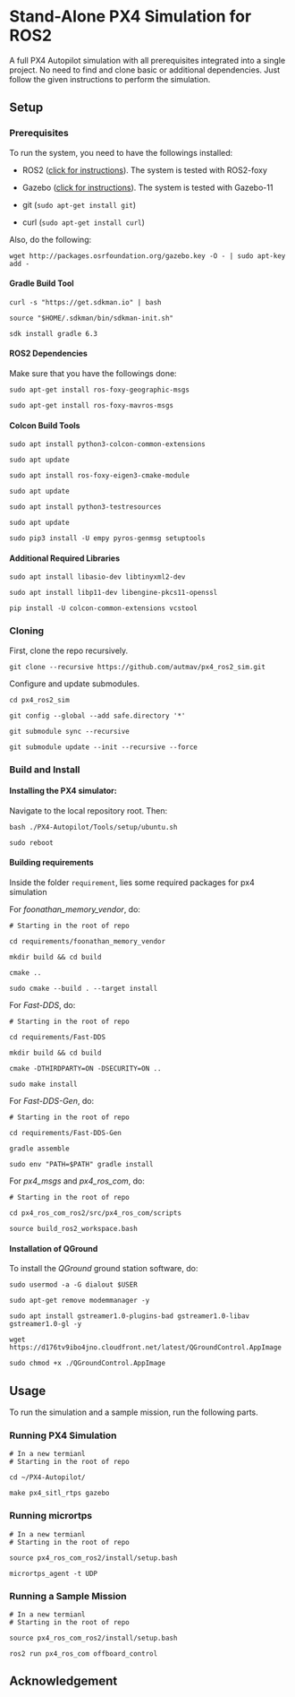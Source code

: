 # Stand-Alone PX4 Simulation for ROS2

A full PX4 Autopilot simulation with all prerequisites integrated into a single project. No need to find and clone basic or additional dependencies. Just follow the given instructions to perform the simulation. 


## Setup

### Prerequisites

To run the system, you need to have the followings installed:

- ROS2 ([click for instructions](https://github.com/hamidrezafahimi/coder_archive/blob/new-br/ROS/ROS2/installation/ros-2-foxy-on-ubuntu-2020.md)). The system is tested with ROS2-foxy

- Gazebo ([click for instructions](https://github.com/hamidrezafahimi/coder_archive/blob/new-br/ROS/Gazebo/installation/gazebo-11-on-ubuntu-20-and-22.md)). The system is tested with Gazebo-11

- git (`sudo apt-get install git`)

- curl (`sudo apt-get install curl`)

Also, do the following:

```
wget http://packages.osrfoundation.org/gazebo.key -O - | sudo apt-key add - 
```

#### Gradle Build Tool

```
curl -s "https://get.sdkman.io" | bash

source "$HOME/.sdkman/bin/sdkman-init.sh"

sdk install gradle 6.3

```

#### ROS2 Dependencies

Make sure that you have the followings done:

```
sudo apt-get install ros-foxy-geographic-msgs

sudo apt-get install ros-foxy-mavros-msgs
```

#### Colcon Build Tools

```
sudo apt install python3-colcon-common-extensions

sudo apt update

sudo apt install ros-foxy-eigen3-cmake-module

sudo apt update

sudo apt install python3-testresources

sudo apt update

sudo pip3 install -U empy pyros-genmsg setuptools
```

#### Additional Required Libraries

```
sudo apt install libasio-dev libtinyxml2-dev

sudo apt install libp11-dev libengine-pkcs11-openssl

pip install -U colcon-common-extensions vcstool
```

### Cloning

First, clone the repo recursively.

```
git clone --recursive https://github.com/autmav/px4_ros2_sim.git
```

Configure and update submodules.

```
cd px4_ros2_sim

git config --global --add safe.directory '*'

git submodule sync --recursive

git submodule update --init --recursive --force
```

### Build and Install

#### Installing the PX4 simulator:

Navigate to the local repository root. Then:

```
bash ./PX4-Autopilot/Tools/setup/ubuntu.sh

sudo reboot
```

#### Building requirements

Inside the folder `requirement`, lies some required packages for px4 simulation

For *foonathan_memory_vendor*, do:

```
# Starting in the root of repo

cd requirements/foonathan_memory_vendor

mkdir build && cd build

cmake ..

sudo cmake --build . --target install
```

For *Fast-DDS*, do:

```
# Starting in the root of repo

cd requirements/Fast-DDS

mkdir build && cd build

cmake -DTHIRDPARTY=ON -DSECURITY=ON ..

sudo make install
```

For *Fast-DDS-Gen*, do:

```
# Starting in the root of repo

cd requirements/Fast-DDS-Gen

gradle assemble

sudo env "PATH=$PATH" gradle install 
```

For *px4_msgs* and *px4_ros_com*, do:

```
# Starting in the root of repo

cd px4_ros_com_ros2/src/px4_ros_com/scripts

source build_ros2_workspace.bash
```

#### Installation of QGround

To install the *QGround* ground station software, do:

```
sudo usermod -a -G dialout $USER

sudo apt-get remove modemmanager -y

sudo apt install gstreamer1.0-plugins-bad gstreamer1.0-libav gstreamer1.0-gl -y

wget https://d176tv9ibo4jno.cloudfront.net/latest/QGroundControl.AppImage

sudo chmod +x ./QGroundControl.AppImage
```

## Usage

To run the simulation and a sample mission, run the following parts.

### Running PX4 Simulation

```
# In a new termianl
# Starting in the root of repo

cd ~/PX4-Autopilot/

make px4_sitl_rtps gazebo
```

### Running micrortps

```
# In a new termianl
# Starting in the root of repo

source px4_ros_com_ros2/install/setup.bash

micrortps_agent -t UDP
```

### Running a Sample Mission

```
# In a new termianl
# Starting in the root of repo

source px4_ros_com_ros2/install/setup.bash

ros2 run px4_ros_com offboard_control
```


## Acknowledgement


